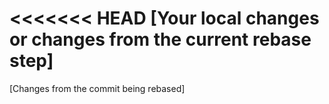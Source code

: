 <<<<<<< HEAD
[Your local changes or changes from the current rebase step]
=======
[Changes from the commit being rebased]
>>>>>>> 